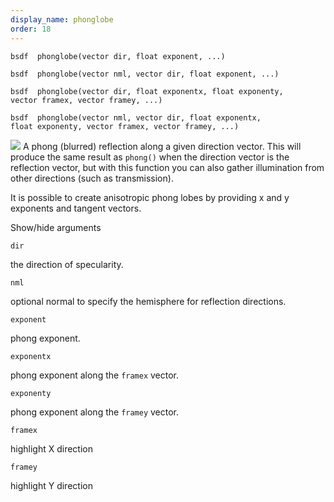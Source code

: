 ```yaml
---
display_name: phonglobe
order: 18
---
```

`bsdf  phonglobe(vector dir, float exponent, ...)`

`bsdf  phonglobe(vector nml, vector dir, float exponent, ...)`

`bsdf  phonglobe(vector dir, float exponentx, float exponenty, vector framex, vector framey, ...)`

`bsdf  phonglobe(vector nml, vector dir, float exponentx, float exponenty, vector framex, vector framey, ...)`

![](../../images/rendering/phonglobe.png)
A phong (blurred) reflection along a given direction vector. This will produce the same result as `phong()` when the direction vector is the reflection vector, but with this function you can also gather illumination from other directions (such as transmission).

It is possible to create anisotropic phong lobes by providing x and y exponents and tangent vectors.

Show/hide arguments

`dir`

the direction of specularity.

`nml`

optional normal to specify the hemisphere for reflection directions.

`exponent`

phong exponent.

`exponentx`

phong exponent along the `framex` vector.

`exponenty`

phong exponent along the `framey` vector.

`framex`

highlight X direction

`framey`

highlight Y direction
